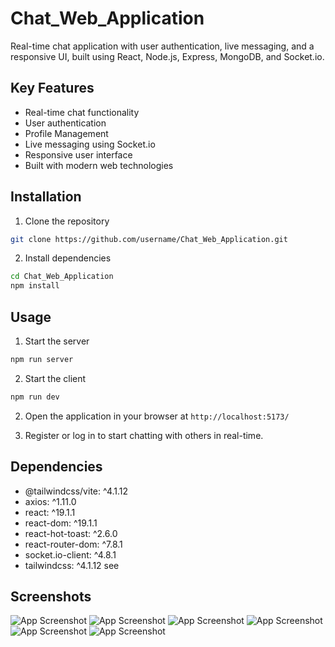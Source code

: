 # Chat_Web_Application

Real-time chat application with user authentication, live messaging, and a responsive UI, built using React, Node.js, Express, MongoDB, and Socket.io.

## Key Features

- Real-time chat functionality
- User authentication
- Profile Management
- Live messaging using Socket.io
- Responsive user interface
- Built with modern web technologies

## Installation

1. Clone the repository
```bash
git clone https://github.com/username/Chat_Web_Application.git
```

2. Install dependencies
```bash
cd Chat_Web_Application
npm install
```

## Usage

1. Start the server
```bash
npm run server
```
2. Start the client
```bash
npm run dev
```

2. Open the application in your browser at `http://localhost:5173/`

3. Register or log in to start chatting with others in real-time.

## Dependencies

- @tailwindcss/vite: ^4.1.12
- axios: ^1.11.0
- react: ^19.1.1
- react-dom: ^19.1.1
- react-hot-toast: ^2.6.0
- react-router-dom: ^7.8.1
- socket.io-client: ^4.8.1
- tailwindcss: ^4.1.12
 see

## Screenshots

![App Screenshot](https://github.com/sadhvi1244/2rism/blob/main/ProjectScreenshots/Screenshot%202025-01-18%20184851.png?raw=true)
![App Screenshot](https://github.com/sadhvi1244/2rism/blob/main/ProjectScreenshots/Screenshot%202025-01-18%20184904.png?raw=true)
![App Screenshot](https://github.com/sadhvi1244/2rism/blob/main/ProjectScreenshots/Screenshot%202025-01-18%20184939.png?raw=true)
![App Screenshot](https://github.com/sadhvi1244/2rism/blob/main/ProjectScreenshots/Screenshot%202025-01-18%20184953.png?raw=true)
![App Screenshot](https://github.com/sadhvi1244/2rism/blob/main/ProjectScreenshots/Screenshot%202025-01-18%20185005.png?raw=true)
![App Screenshot](https://github.com/sadhvi1244/2rism/blob/main/ProjectScreenshots/Screenshot%202025-01-18%20185022.png?raw=true)
